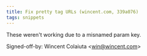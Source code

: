 ```yaml
---
title: Fix pretty tag URLs (wincent.com, 339a076)
tags: snippets
---
```


These weren't working due to a misnamed param key.

Signed-off-by: Wincent Colaiuta &lt;win@wincent.com&gt;
